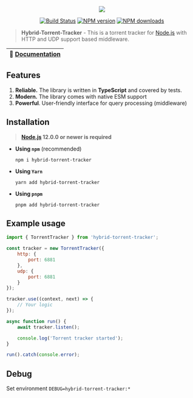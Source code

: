 <p align="center"><img src="https://raw.githubusercontent.com/negezor/hybrid-torrent-tracker/master/logo.svg?sanitize=true"></p>
<p align="center">
<a href="https://github.com/negezor/hybrid-torrent-tracker/actions/workflows/tests.yml"><img src="https://img.shields.io/github/workflow/status/negezor/hybrid-torrent-tracker/Hybrid-Torrent-Tracker CI?style=flat-square" alt="Build Status"></a>
<a href="https://www.npmjs.com/package/hybrid-torrent-tracker"><img src="https://img.shields.io/npm/v/hybrid-torrent-tracker.svg?style=flat-square" alt="NPM version"></a>
<a href="https://www.npmjs.com/package/hybrid-torrent-tracker"><img src="https://img.shields.io/npm/dt/hybrid-torrent-tracker.svg?style=flat-square" alt="NPM downloads"></a>
</p>

> **Hybrid-Torrent-Tracker** - This is a torrent tracker for [Node.js](https://nodejs.org) with HTTP and UDP support based middleware.

| 📖 [Documentation](docs/) |
|---------------------------|

## Features
1. **Reliable.** The library is written in **TypeScript** and covered by tests.
2. **Modern.** The library comes with native ESM support
3. **Powerful**. User-friendly interface for query processing (middleware)

## Installation
> **[Node.js](https://nodejs.org/) 12.0.0 or newer is required**

- **Using `npm`** (recommended)
	```shell
	npm i hybrid-torrent-tracker
	```
- **Using `Yarn`**
  ```shell
  yarn add hybrid-torrent-tracker
  ```
- **Using `pnpm`**
  ```shell
  pnpm add hybrid-torrent-tracker
  ```

## Example usage

```js
import { TorrentTracker } from 'hybrid-torrent-tracker';

const tracker = new TorrentTracker({
	http: {
		port: 6881
	},
	udp: {
		port: 6881
	}
});

tracker.use((context, next) => {
	// Your logic
});

async function run() {
	await tracker.listen();

	console.log('Torrent tracker started');
}

run().catch(console.error);
```

## Debug
Set environment `DEBUG=hybrid-torrent-tracker:*`
